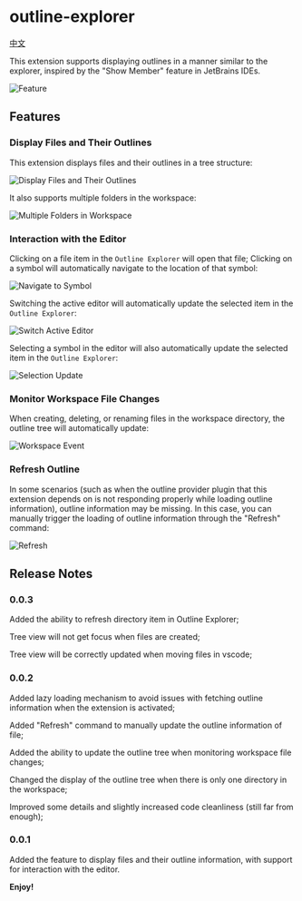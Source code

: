 # outline-explorer

[中文](https://github.com/qishan233/outline-explorer/blob/main/README_ZH.md)

This extension supports displaying outlines in a manner similar to the explorer, inspired by the "Show Member" feature in JetBrains IDEs.

![Feature](https://raw.githubusercontent.com/qishan233/images/main/vscode-extension/20241207181650.png)

## Features

### Display Files and Their Outlines

This extension displays files and their outlines in a tree structure:

![Display Files and Their Outlines](https://raw.githubusercontent.com/qishan233/images/main/vscode-extension/20241207182357.png)

It also supports multiple folders in the workspace:

![Multiple Folders in Workspace](https://raw.githubusercontent.com/qishan233/images/main/vscode-extension/20241207182918.png)

### Interaction with the Editor

Clicking on a file item in the `Outline Explorer` will open that file; Clicking on a symbol will automatically navigate to the location of that symbol:

![Navigate to Symbol](https://raw.githubusercontent.com/qishan233/images/main/vscode-extension/navigate-to-symbol.gif)

Switching the active editor will automatically update the selected item in the `Outline Explorer`:

![Switch Active Editor](https://raw.githubusercontent.com/qishan233/images/main/vscode-extension/change-active-editor.gif)

Selecting a symbol in the editor will also automatically update the selected item in the `Outline Explorer`:

![Selection Update](https://raw.githubusercontent.com/qishan233/images/main/vscode-extension/selection-update-item.gif)

### Monitor Workspace File Changes

When creating, deleting, or renaming files in the workspace directory, the outline tree will automatically update:

![Workspace Event](https://raw.githubusercontent.com/qishan233/images/main/vscode-extension/workspace-file-event.gif)

### Refresh Outline

In some scenarios (such as when the outline provider plugin that this extension depends on is not responding properly while loading outline information), outline information may be missing. In this case, you can manually trigger the loading of outline information through the "Refresh" command:

![Refresh](https://raw.githubusercontent.com/qishan233/images/main/vscode-extension/refresh.gif)

## Release Notes

### 0.0.3

Added the ability to refresh directory item in Outline Explorer;

Tree view will not get focus when files are created;

Tree view will be correctly updated when moving files in vscode;

### 0.0.2

Added lazy loading mechanism to avoid issues with fetching outline information when the extension is activated;

Added "Refresh" command to manually update the outline information of file;

Added the ability to update the outline tree when monitoring workspace file changes;

Changed the display of the outline tree when there is only one directory in the workspace;

Improved some details and slightly increased code cleanliness (still far from enough);

### 0.0.1

Added the feature to display files and their outline information, with support for interaction with the editor.

**Enjoy!**
